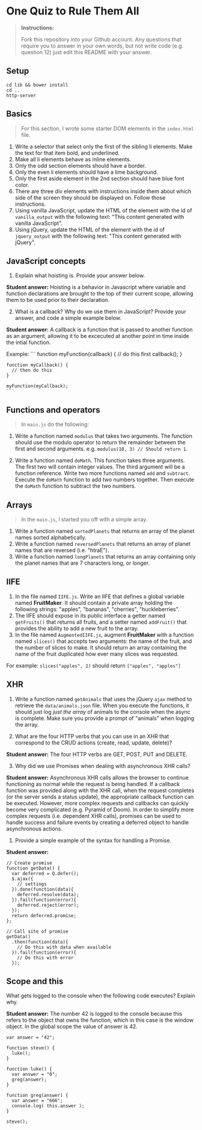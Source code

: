 # One Quiz to Rule Them All

> **Instructions:**
>
> Fork this repository into your Github account. Any questions that require you to answer in your own words, but not write code (e.g. question 12) just edit this README with your answer.

## Setup

```
cd lib && bower install
cd ..
http-server
```

## Basics

> For this section, I wrote some starter DOM elements in the `index.html` file.

1. Write a selector that select only the first of the sibling li elements. Make the text for that item bold, and underlined.
2. Make all li elements behave as inline elements.
3. Only the odd section elements should have a border.
4. Only the even li elements should have a lime background.
5. Only the first aside element in the 2nd section should have blue font color.
6. There are three div elements with instructions inside them about which side of the screen they should be displayed on. Follow those instructions.
7. Using vanilla JavaScript, update the HTML of the element with the id of `vanilla_output` with the following text: "This content generated with vanilla JavaScript".
8. Using jQuery, update the HTML of the element with the id of `jquery_output` with the following text: "This content generated with jQuery".

## JavaScript concepts
1. Explain what hoisting is. Provide your answer below.

  **Student answer:**
  Hoisting is a behavior in Javascript where variable and function declarations are brought to the top of their current scope, allowing them to be used prior to their declaration.

2. What is a callback? Why do we use them in JavaScript? Provide your answer, and code a simple example below.

  **Student answer:**
  A callback is a function that is passed to another function as an argument, allowing it to be excecuted at another point in time inside the intial function.

  Example:
    ```
    function myFunction(callback) {
      // do this first
      callback();
    }

    function myCallback() {
      // then do this
    }

    myFunction(myCallback);
    ```
## Functions and operators

> In `main.js` do the following:

1. Write a function named `modulus` that takes two arguments. The function should use the modulo operator to return the remainder between the first and second arguments.  e.g. `modulus(10, 3) // Should return 1`.

2. Write a function named `doMath`. This function takes three arguments.  The first two will contain integer values. The third argument will be a function reference. Write two more functions named `add` and `subtract`. Execute the `doMath` function to add two numbers together. Then execute the `doMath` function to subtract the two numbers.

## Arrays

> In the `main.js`, I started you off with a simple array.

1. Write a function named `sortedPlanets` that returns an array of the planet names sorted alphabetically.
2. Write a function named `reversedPlanets` that returns an array of planet names that are reversed (i.e. "htraE").
3. Write a function named `longPlanets` that returns an array containing only the planet names that are 7 characters long, or longer.

## IIFE

1. In the file named `IIFE.js`. Write an IIFE that defines a global variable named **FruitMaker**. It should contain a private array holding the following strings: "apples", "bananas", "cherries", "huckleberries".
2. The IIFE should expose in its public interface a getter named `getFruits()` that returns all fruits, and a setter named `addFruit()` that provides the ability to add a new fruit to the array.
3. In the file named `AugmentedIIFE.js`, augment **FruitMaker** with a function named `slices()` that accepts two arguments: the name of the fruit, and the number of slices to make. It should return an array containing the name of the fruit duplicated how ever many slices was requested.

  For example: `slices("apples", 2)` should return `["apples", "apples"]`

## XHR

1. Write a function named `getAnimals` that uses the jQuery `ajax` method to retrieve the `data/animals.json` file. When you execute the functions, it should just log *just the array* of animals to the console when the async is complete. Make sure you provide a prompt of "animals" when logging the array.

2. What are the four HTTP verbs that you can use in an XHR that correspond to the CRUD actions (create, read, update, delete)?

  **Student answer:**
  The four HTTP verbs are GET, POST, PUT and DELETE.

3. Why did we use Promises when dealing with asynchronous XHR calls?

  **Student answer:**
  Asynchronous XHR calls allows the browser to continue functioning as normal while the request is being handled. If a callback function was provided along with the XHR call, when the request completes (or the server sends a status update), the appropriate callback function can be executed. However, more complex requests and callbacks can quickly become very complicated (e.g. Pyramid of Doom). In order to simplify more complex requests (i.e. dependent XHR calls), promises can be used to handle success and failure events by creating a deferred object to handle asynchronous actions.

1. Provide a simple example of the syntax for handling a Promise.

  **Student answer:**
  ```
  // Create promise
  function getData() {
    var deferred = Q.defer();
    $.ajax({
      // settings
    }).done(function(data){
      deferred.resolve(data);
    }).fail(function(error){
      deferred.reject(error);
    });
    return deferred.promise;
  };

  // Call site of promise
  getData()
    .then(function(data){
      // Do this with data when available
    }).fail(function(error){
      // Do this with error
    });
  ```

## Scope and this

What gets logged to the console when the following code executes? Explain why.

**Student answer:**
  The number 42 is logged to the console because this refers to the object that owns the function, which in this case is the window object. In the global scope the value of answer is 42.

```
var answer = "42";

function steve() {
  luke();
}

function luke() {
  var answer = "0";
  greg(answer);
}

function greg(answer) {
  var answer = "666";
  console.log( this.answer );
}

steve();
```

